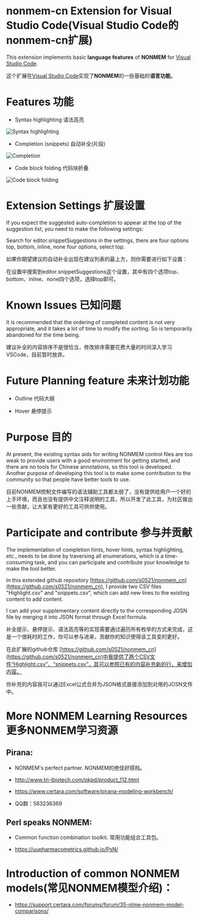 # nonmem-cn Extension for Visual Studio Code(Visual Studio Code的nonmem-cn扩展)

This extension implements basic **language features** of **NONMEM** for [Visual Studio Code](https://code.visualstudio.com/).

这个扩展在[Visual Studio Code](https://code.visualstudio.com/)实现了**NONMEM**的一些基础的**语言功能**。

  

# Features 功能

- Syntax highlighting 语法高亮


![Syntax highlighting](https://github.com/s0521/nonmem_cn/raw/master/Highlight.png)

- Completion (snippets) 自动补全(片段)


![Completion](https://github.com/s0521/nonmem_cn/raw/master/snippets.gif)

- Code block folding 代码块折叠


![Code block folding](https://github.com/s0521/nonmem_cn/raw/master/Folding.gif)

 

# Extension Settings 扩展设置

If you expect the suggested auto-completion to appear at the top of the suggestion list, you need to make the following settings:

Search for editor.snippetSuggestions in the settings, there are four options top, bottom, inline, none four options, select top.

如果你期望建议的自动补全出现在建议列表的最上方，则你需要进行如下设置：

在设置中搜索到editor.snippetSuggestions这个设置，其中有四个选项top、bottom、inline、none四个选项，选择top即可。



# Known Issues 已知问题

It is recommended that the ordering of completed content is not very appropriate, and it takes a lot of time to modify the sorting. So is temporarily abandoned for the time being.

建议补全的内容排序不是很恰当，修改排序需要花费大量的时间深入学习VSCode，目前暂时放弃。



# Future Planning feature 未来计划功能

- Outline 代码大纲

- Hover 悬停提示


# Purpose 目的

At present, the existing syntax aids for writing NONMEM control files are too weak to provide users with a good environment for getting started, and there are no tools for Chinese annotations, so this tool is developed. Another purpose of developing this tool is to make some contribution to the community so that people have better tools to use.

目前NONMEM控制文件编写的语法辅助工具都太弱了，没有提供给用户一个好的上手环境，而且也没有提供中文注释说明的工具，所以开发了此工具，为社区做出一些贡献，让大家有更好的工具可供供使用。

# Participate and contribute 参与并贡献

The implementation of completion hints, hover hints, syntax highlighting, etc., needs to be done by traversing all enumerations, which is a time-consuming task, and you can participate and contribute your knowledge to make the tool better.

In this extended github repository [https://github.com/s0521/nonmem_cn](https://github.com/s0521/nonmem_cn), I provide two CSV files "Highlight.csv" and "snippets.csv", which can add new lines to the existing content to add content.

I can add your supplementary content directly to the corresponding JOSN file by merging it into JSON format through Excel formula.

补全提示、悬停提示、语法高亮等的实现需要通过遍历所有枚举的方式来完成，这是一个很耗时的工作，你可以参与进来，贡献你的知识使得该工具变的更好。

在此扩展的github仓库 [https://github.com/s0521/nonmem_cn](https://github.com/s0521/nonmem_cn)中我提供了两个CSV文件“Highlight.csv”、“snippets.csv”，其可以参照已有的内容补充新的行，来增加内容。

你补充的内容我可以通过Excel公式合并为JSON格式直接添加到对用的JOSN文件中。

# More NONMEM Learning Resources 更多NONMEM学习资源

## Pirana:

- NONMEM's perfect partner. NONMEM的绝佳好搭档。

- http://www.tri-ibiotech.com/pkpd/product_112.html

- https://www.certara.com/software/pirana-modeling-workbench/

- QQ群：563236369


 

## Perl speaks NONMEM:

- Common function combination toolkit. 常用功能组合工具包。

- https://uupharmacometrics.github.io/PsN/


 

# Introduction of common NONMEM models(常见NONMEM模型介绍)：

- https://support.certara.com/forums/forum/35-nlme-nonmem-model-comparisons/